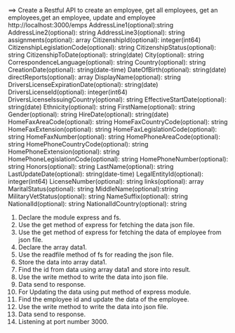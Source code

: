 
==> Create a Restful API to create an employee, get all employees, get an employees,get an employee, update and employee http://localhost:3000/emps AddressLine1(optional):string AddressLine2(optional): string AddressLine3(optional): string assignments(optional): array CitizenshipId(optional): integer(int64) CitizenshipLegislationCode(optional): string CitizenshipStatus(optional): string CitizenshipToDate(optional): string(date) City(optional): string CorrespondenceLanguage(optional): string Country(optional): string CreationDate(optional): string(date-time) DateOfBirth(optional): string(date) directReports(optional): array DisplayName(optional): string DriversLicenseExpirationDate(optional): string(date) DriversLicenseId(optional): integer(int64) DriversLicenseIssuingCountry(optional): string EffectiveStartDate(optional): string(date) Ethnicity(optional): string FirstName(optional): string Gender(optional): string HireDate(optional): string(date) HomeFaxAreaCode(optional): string HomeFaxCountryCode(optional): string HomeFaxExtension(optional): string HomeFaxLegislationCode(optional): string HomeFaxNumber(optional): string HomePhoneAreaCode(optional): string HomePhoneCountryCode(optional): string HomePhoneExtension(optional): string HomePhoneLegislationCode(optional): string HomePhoneNumber(optional): string Honors(optional): string LastName(optional): string LastUpdateDate(optional): string(date-time) LegalEntityId(optional): integer(int64) LicenseNumber(optional): string links(optional): array MaritalStatus(optional): string MiddleName(optional):string MilitaryVetStatus(optional): string NameSuffix(optional): string NationalId(optional): string NationalIdCountry(optional): string




1. Declare the module express and fs.
2. Use the get method of express for fetching the data json file.
3. Use the get method of express for fetching the data of employee from json file.
4. Declare the array data1.
5. Use the readfile method of fs for reading the json file.
6. Store the data into array data1.
7. Find the id from data using array data1 and store into result.
8. Use the write method to write the data into json file.
9. Data send to response.
10. For Updating the data using put method of express module.
11. Find the employee id and update the data of the employee.
12. Use the write method to write the data into json file.
13. Data send to response.
14. Listening at port number 3000.
